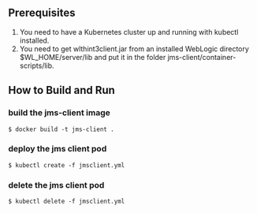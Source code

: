 ## Prerequisites
1. You need to have a Kubernetes cluster up and running with kubectl installed.
2. You need to get wlthint3client.jar from an installed WebLogic directory $WL_HOME/server/lib and put it in the folder jms-client/container-scripts/lib.

## How to Build and Run
### build the jms-client image
`$ docker build -t jms-client .`
### deploy the jms client pod
`$ kubectl create -f jmsclient.yml`
### delete the jms client pod
`$ kubectl delete -f jmsclient.yml`
